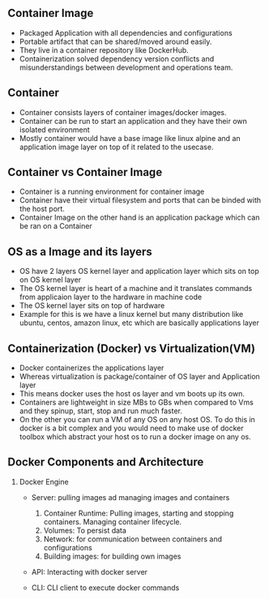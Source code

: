 ## Container Image
- Packaged Application with all dependencies and configurations
- Portable artifact that can be shared/moved around easily.
- They live in a container repository like DockerHub.
- Containerization solved dependency version conflicts and misunderstandings between development and operations team.


## Container
- Container consists layers of container images/docker images.
- Container can be run to start an application and they have their own isolated environment
- Mostly container would have a base image like linux alpine and an application image layer on top of it related to the usecase.

## Container vs Container Image
- Container is a running environment for container image
- Container have their virtual filesystem and ports that can be binded with the host port.
- Container Image on the other hand is an application package which can be ran on a Container

## OS as a Image and its layers
- OS have 2 layers OS kernel layer and application layer which sits on top on OS kernel layer
- The OS kernel layer is heart of a machine and it translates commands from applicaion layer to the hardware in machine code
- The OS kernel layer sits on top of hardware
- Example for this is we have a linux kernel but many distribution like ubuntu, centos, amazon linux, etc which are basically applications layer

## Containerization (Docker) vs Virtualization(VM)
- Docker containerizes the applications layer 
- Whereas virtualization is package/container of OS layer and Application layer
- This means docker uses the host os layer and vm boots up its own.
- Containers are lightweight in size MBs to GBs when compared to Vms and they spinup, start, stop and run much faster.
- On the other you can run a VM of any OS on any host OS. To do this in docker is a bit complex and you would need to make use of docker toolbox which abstract your host os to run a docker image on any os.

## Docker Components and Architecture
1. Docker Engine
    - Server: pulling images ad managing images and containers
        1. Container Runtime: Pulling images, starting and stopping containers. Managing container lifecycle.
        2. Volumes: To persist data
        3. Network: for communication between containers and configurations
        4. Building images: for building own images
    
    - API: Interacting with docker server
    - CLI: CLI client to execute docker commands
